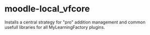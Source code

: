 # moodle-local_vfcore

Installs a central strategy for "pro" addition management and common usefull libraries for all
MyLearningFactory plugins.
